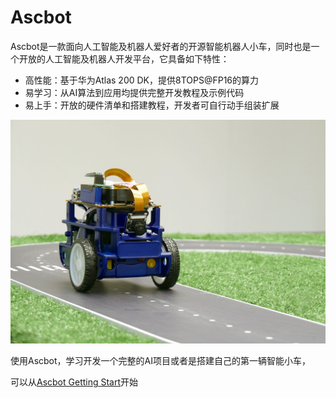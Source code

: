 # Ascbot
Ascbot是一款面向人工智能及机器人爱好者的开源智能机器人小车，同时也是一个开放的人工智能及机器人开发平台，它具备如下特性：
- 高性能：基于华为Atlas 200 DK，提供8TOPS@FP16的算力
- 易学习：从AI算法到应用均提供完整开发教程及示例代码
- 易上手：开放的硬件清单和搭建教程，开发者可自行动手组装扩展

![Ascbot Smartcar](./Docs/AscbotImg/Ascbot_readme.jpg)

使用Ascbot，学习开发一个完整的AI项目或者是搭建自己的第一辆智能小车，

可以从[Ascbot Getting Start](./Ascbot_getting-start-wiki.md)开始


